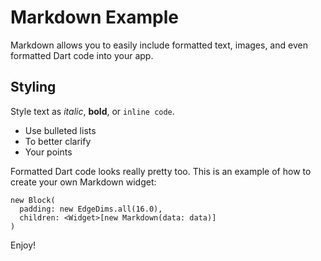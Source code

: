 # Markdown Example
Markdown allows you to easily include formatted text, images, and even formatted Dart code into your app.

## Styling
Style text as _italic_, __bold__, or `inline code`.

- Use bulleted lists
- To better clarify
- Your points

Formatted Dart code looks really pretty too. This is an example of how to create your own Markdown widget:

    new Block(
      padding: new EdgeDims.all(16.0),
      children: <Widget>[new Markdown(data: data)]
    )

Enjoy!
